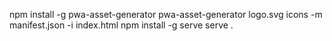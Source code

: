 npm install -g pwa-asset-generator
pwa-asset-generator logo.svg icons -m manifest.json -i index.html
npm install -g serve
serve .
